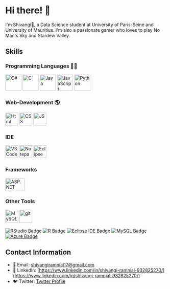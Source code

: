# Hi there! 🌟

I'm Shivangi👋, a Data Science student at University of Paris-Seine and University of Mauritius. I'm also a passionate gamer who loves to play No Man's Sky and Stardew Valley.

## Skills

### Programming Languages 👩‍💻
<p align='left'>
<img src="https://github.com/Shivangi1709/Shivangi1709/assets/104305225/9329aef3-c4e4-4288-9eda-a752696a9c71" alt="C#" height="50" width="50" />
<img src="https://github.com/Shivangi1709/Shivangi1709/assets/104305225/e63da2d0-f0a7-40fb-bfa6-486d0fa4e5e8" alt="C" height="50" width="50" />
<img src="https://github.com/Shivangi1709/Shivangi1709/assets/104305225/533989ab-673e-48d2-9882-8182427b96de" alt="Java" height="50" width="50" />
<img src="https://github.com/Shivangi1709/Shivangi1709/assets/104305225/b6a85657-5426-470d-b0ab-37733da65428" alt="JavaScript" height="50" width="50" />
<img src="https://github.com/Shivangi1709/Shivangi1709/assets/104305225/3e267bc3-8370-4c67-8fa2-fe7585ef13b1" alt="Python" height="50" width="50" />
</p>

### Web-Development 🌎
<p align='left'>
<img src="https://raw.githubusercontent.com/bablubambal/All_logo_and_pictures/1ac69ce5fbc389725f16f989fa53c62d6e1b4883/social%20icons/html5.svg" alt="Html" height="40" width="40" />
<img src="https://raw.githubusercontent.com/bablubambal/All_logo_and_pictures/1ac69ce5fbc389725f16f989fa53c62d6e1b4883/social%20icons/css3.svg" alt="CSS" height="40" width="40" />
<img src="https://raw.githubusercontent.com/bablubambal/All_logo_and_pictures/1ac69ce5fbc389725f16f989fa53c62d6e1b4883/social%20icons/javascript.svg" alt="JS" height="40" width="40" /> 
</p>

### IDE
<p align='left'>
<img src="https://raw.githubusercontent.com/bablubambal/All_logo_and_pictures/62487087dc4f4f5efee637addbc67a16dd374bf6/text%20editors/vscode.svg" alt="VSCode" height="40" width="40" />
<img src="https://github.com/Shivangi1709/Shivangi1709/assets/104305225/543f0218-c253-4ad8-aa58-cc298a0ddf3a" alt="Notepad++" height="40" width="40" />
<img src="https://github.com/Shivangi1709/Shivangi1709/assets/104305225/ed36277e-bd87-4be1-af07-7ddb0310530b" alt="Eclipse" height="40" width="40" />

</p>

### Frameworks
<p align='left'>
<img src="https://github.com/Shivangi1709/Shivangi1709/assets/104305225/7dd4a100-1611-4f8a-8b83-8f0544ee5816" alt="ASP.NET" height="40" width="60" />
</p>

### Other Tools
<p align='left'>
<img src="https://github.com/Shivangi1709/Shivangi1709/assets/104305225/536f7b7d-51f2-4efc-9023-937eafa11838" alt="MySQL" height="40" width="40" />
<img src="https://www.vectorlogo.zone/logos/git-scm/git-scm-icon.svg" alt="git" width="40" height="40" /> 
</p>

[![RStudio Badge](https://img.shields.io/badge/RStudio-75AADB?style=for-the-badge&logo=rstudio&logoColor=white)](https://rstudio.com/)
[![R Badge](https://img.shields.io/badge/R-276DC3?style=for-the-badge&logo=r&logoColor=white)](https://www.r-project.org/)
[![Eclipse IDE Badge](https://img.shields.io/badge/Eclipse_IDE-2C2255?style=for-the-badge&logo=eclipse-ide&logoColor=white)](https://www.eclipse.org/)
[![MySQL Badge](https://img.shields.io/badge/MySQL-4479A1?style=for-the-badge&logo=mysql&logoColor=white)](https://www.mysql.com/)
[![Azure Badge](https://img.shields.io/badge/Microsoft_Azure-0089D6?style=for-the-badge&logo=microsoft-azure&logoColor=white)](https://azure.microsoft.com/)

## Contact Information

- 📧 Email: [shivangiramnial17@gmail.com](mailto:shivangiramnial17@gmail.com)
- 🔗 LinkedIn: [https://www.linkedin.com/in/shivangi-ramnial-932825270/](https://www.linkedin.com/in/shivangi-ramnial-932825270/)
- 🐦 Twitter: [Twitter Profile](https://twitter.com/yourusername)
